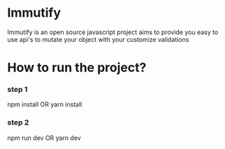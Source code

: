 # Immutify

Immutify is an open source javascript project aims to provide you easy to use api's to mutate your object with your customize validations

# How to run the project?

### step 1
npm install 
OR
yarn install

### step 2
npm run dev
OR
yarn dev
